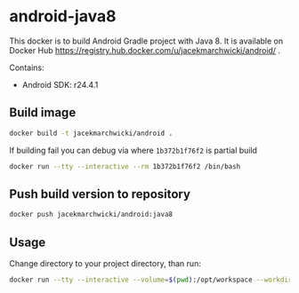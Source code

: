 # android-java8

This docker is to build Android Gradle project with Java 8.
It is available on Docker Hub https://registry.hub.docker.com/u/jacekmarchwicki/android/ .

Contains:

* Android SDK: r24.4.1

## Build image

```bash
docker build -t jacekmarchwicki/android .
```

If building fail you can debug via where `1b372b1f76f2` is partial build

```bash
docker run --tty --interactive --rm 1b372b1f76f2 /bin/bash
```

## Push build version to repository

```bash
docker push jacekmarchwicki/android:java8
```

## Usage
Change directory to your project directory, than run:

```bash
docker run --tty --interactive --volume=$(pwd):/opt/workspace --workdir=/opt/workspace --rm jacekmarchwicki/android:java8  /bin/sh -c "./gradlew build"
```

